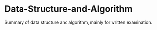 # Data-Structure-and-Algorithm
Summary of data structure and algorithm, mainly for written examination. 
